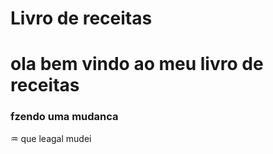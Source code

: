 # Livro de receitas
# ola bem vindo ao meu livro de receitas
### fzendo uma mudanca

♒ que leagal mudei

